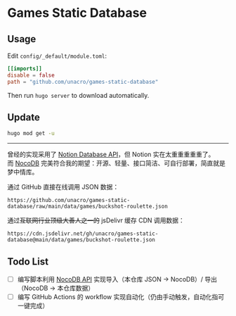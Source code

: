 # Games Static Database

## Usage

Edit `config/_default/module.toml`:

```toml
[[imports]]
disable = false
path = "github.com/unacro/games-static-database"
```

Then run `hugo server` to download automatically.

## Update

```bash
hugo mod get -u
```

---

曾经的实现采用了 [Notion Database API](https://developers.notion.com/)，但 Notion 实在太重重重重重了。\
而 [NocoDB](https://github.com/nocodb/nocodb) 完美符合我的期望：开源、轻量、接口简洁、可自行部署，简直就是梦中情库。

通过 GitHub 直接在线调用 JSON 数据：
```
https://github.com/unacro/games-static-database/raw/main/data/games/buckshot-roulette.json
```

通过~~互联网行业顶级大善人之一的~~ jsDelivr 缓存 CDN 调用数据：
```
https://cdn.jsdelivr.net/gh/unacro/games-static-database@main/data/games/buckshot-roulette.json
```

## Todo List

- [ ] 编写脚本利用 [NocoDB API](https://data-apis-v2.nocodb.com/) 实现导入（本仓库 JSON → NocoDB）/ 导出（NocoDB → 本仓库数据）
- [ ] 编写 GitHub Actions 的 workflow 实现自动化（仍由手动触发，自动化指可一键完成）
